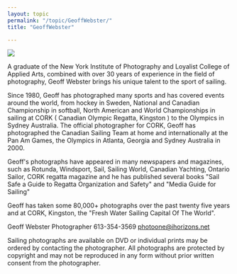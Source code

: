 ```yaml
---
layout: topic
permalink: "/topic/GeoffWebster/"
title: "GeoffWebster"

---
```


<img src="http://k7Waterfront.org/Images/GeoffWebsterSailKingston.jpg" class="floatright image1px">

A graduate of the New York Institute of Photography and Loyalist College of Applied Arts, combined with over 30 years of experience in the field of photography, Geoff Webster brings his unique talent to the sport of sailing.

Since 1980, Geoff has photographed many sports and has covered events around the world, from hockey in Sweden, National and Canadian Championship in softball, North American and World Championships in sailing at CORK ( Canadian Olympic Regatta, Kingston ) to the Olympics in Sydney Australia. The official photographer for CORK, Geoff has photographed the Canadian Sailing Team at home and internationally at the Pan Am Games, the Olympics in Atlanta, Georgia and Sydney Australia in 2000.

Geoff's photographs have appeared in many newspapers and magazines, such as Rotunda, Windsport, Sail, Sailing World, Canadian Yachting, Ontario Sailor, CORK regatta magazine and he has published several books "Sail Safe a Guide to Regatta Organization and Safety" and "Media Guide for Sailing"

Geoff has taken some 80,000+ photographs over the past twenty five years and at CORK, Kingston, the "Fresh Water Sailing Capital Of The World".

Geoff Webster
Photographer
613-354-3569
photoone@ihorizons.net

Sailing photographs are available on DVD or individual prints may be ordered by contacting the photographer. All photographs are protected by copyright and may not be reproduced in any form without prior written consent from the photographer.


